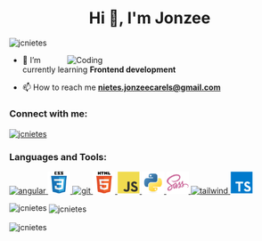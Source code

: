 <h1 align="center">Hi 👋, I'm Jonzee</h1>
<p align="left"> <img src="https://komarev.com/ghpvc/?username=jcnietes&label=Profile%20views&color=0e75b6&style=flat" alt="jcnietes" /> </p>
<img align="right" alt="Coding" width="400" src="https://raw.githubusercontent.com/TheDudeThatCode/TheDudeThatCode/master/Assets/Developer.gif">


- 🌱 I’m currently learning **Frontend development**

- 📫 How to reach me **nietes.jonzeecarels@gmail.com**

<h3 align="left">Connect with me:</h3>
<p align="left">
<a href="https://linkedin.com/in/jcnietes" target="blank"><img align="center" src="https://raw.githubusercontent.com/rahuldkjain/github-profile-readme-generator/master/src/images/icons/Social/linked-in-alt.svg" alt="jcnietes" height="30" width="40" /></a>
</p>

<h3 align="left">Languages and Tools:</h3>
<p align="left"> <a href="https://angular.io" target="_blank" rel="noreferrer"> <img src="https://angular.io/assets/images/logos/angular/angular.svg" alt="angular" width="40" height="40"/> </a> <a href="https://www.w3schools.com/css/" target="_blank" rel="noreferrer"> <img src="https://raw.githubusercontent.com/devicons/devicon/master/icons/css3/css3-original-wordmark.svg" alt="css3" width="40" height="40"/> </a> <a href="https://git-scm.com/" target="_blank" rel="noreferrer"> <img src="https://www.vectorlogo.zone/logos/git-scm/git-scm-icon.svg" alt="git" width="40" height="40"/> </a> <a href="https://www.w3.org/html/" target="_blank" rel="noreferrer"> <img src="https://raw.githubusercontent.com/devicons/devicon/master/icons/html5/html5-original-wordmark.svg" alt="html5" width="40" height="40"/> </a> <a href="https://developer.mozilla.org/en-US/docs/Web/JavaScript" target="_blank" rel="noreferrer"> <img src="https://raw.githubusercontent.com/devicons/devicon/master/icons/javascript/javascript-original.svg" alt="javascript" width="40" height="40"/> </a> <a href="https://www.python.org" target="_blank" rel="noreferrer"> <img src="https://raw.githubusercontent.com/devicons/devicon/master/icons/python/python-original.svg" alt="python" width="40" height="40"/> </a> <a href="https://sass-lang.com" target="_blank" rel="noreferrer"> <img src="https://raw.githubusercontent.com/devicons/devicon/master/icons/sass/sass-original.svg" alt="sass" width="40" height="40"/> </a> <a href="https://tailwindcss.com/" target="_blank" rel="noreferrer"> <img src="https://www.vectorlogo.zone/logos/tailwindcss/tailwindcss-icon.svg" alt="tailwind" width="40" height="40"/> </a> <a href="https://www.typescriptlang.org/" target="_blank" rel="noreferrer"> <img src="https://raw.githubusercontent.com/devicons/devicon/master/icons/typescript/typescript-original.svg" alt="typescript" width="40" height="40"/> </a> </p>

<p><img align="left" src="https://github-readme-stats.vercel.app/api/top-langs?username=jcnietes&show_icons=true&locale=en&layout=compact" alt="jcnietes" /></p>

<p>&nbsp;<img align="center" src="https://github-readme-stats.vercel.app/api?username=jcnietes&show_icons=true&locale=en" alt="jcnietes" /></p>

<p><img align="center" src="https://github-readme-streak-stats.herokuapp.com/?user=jcnietes&" alt="jcnietes" /></p>
